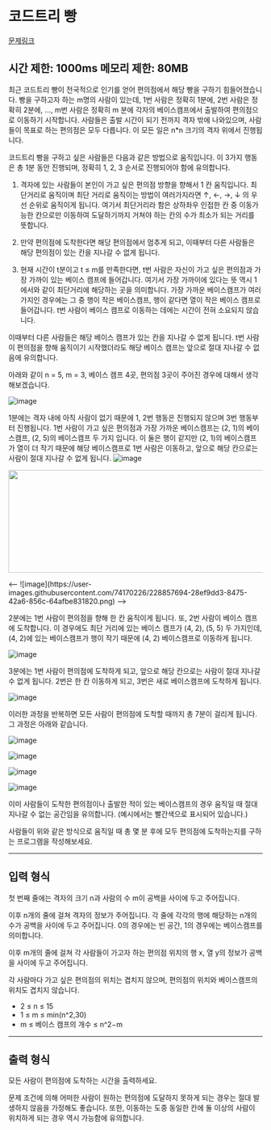 # 코드트리 빵

[문제링크](https://codetree.ai/training-field/frequent-problems/codetree-mon-bread/description?page=3&pageSize=20&username=seed14)

시간 제한: 1000ms 메모리 제한: 80MB
---

최근 코드트리 빵이 전국적으로 인기를 얻어 편의점에서 해당 빵을 구하기 힘들어졌습니다. 빵을 구하고자 하는 m명의 사람이 있는데, 1번 사람은 정확히 1분에, 2번 사람은 정확히 2분에, ..., m번 사람은 정확히 m 분에 각자의 베이스캠프에서 출발하여 편의점으로 이동하기 시작합니다. 사람들은 출발 시간이 되기 전까지 격자 밖에 나와있으며, 사람들이 목표로 하는 편의점은 모두 다릅니다. 이 모든 일은 n*n 크기의 격자 위에서 진행됩니다.

코드트리 빵을 구하고 싶은 사람들은 다음과 같은 방법으로 움직입니다. 이 3가지 행동은 총 1분 동안 진행되며, 정확히 1, 2, 3 순서로 진행되어야 함에 유의합니다.

1. 격자에 있는 사람들이 본인이 가고 싶은 편의점 방향을 향해서 1 칸 움직입니다. 최단거리로 움직이며 최단 거리로 움직이는 방법이 여러가지라면 ↑, ←, →, ↓ 의 우선 순위로 움직이게 됩니다. 여기서 최단거리라 함은 상하좌우 인접한 칸 중 이동가능한 칸으로만 이동하여 도달하기까지 거쳐야 하는 칸의 수가 최소가 되는 거리를 뜻합니다.

2. 만약 편의점에 도착한다면 해당 편의점에서 멈추게 되고, 이때부터 다른 사람들은 해당 편의점이 있는 칸을 지나갈 수 없게 됩니다.

3. 현재 시간이 t분이고 t ≤ m를 만족한다면, t번 사람은 자신이 가고 싶은 편의점과 가장 가까이 있는 베이스 캠프에 들어갑니다. 여기서 가장 가까이에 있다는 뜻 역시 1에서와 같이 최단거리에 해당하는 곳을 의미합니다. 가장 가까운 베이스캠프가 여러 가지인 경우에는 그 중 행이 작은 베이스캠프, 행이 같다면 열이 작은 베이스 캠프로 들어갑니다. t번 사람이 베이스 캠프로 이동하는 데에는 시간이 전혀 소요되지 않습니다.

이때부터 다른 사람들은 해당 베이스 캠프가 있는 칸을 지나갈 수 없게 됩니다. t번 사람이 편의점을 향해 움직이기 시작했더라도 해당 베이스 캠프는 앞으로 절대 지나갈 수 없음에 유의합니다.

아래와 같이 n = 5, m = 3, 베이스 캠프 4곳, 편의점 3곳이 주어진 경우에 대해서 생각해보겠습니다.

![image](https://user-images.githubusercontent.com/74170226/228857667-3aa39230-bc67-4802-ade8-5a70ac37de71.png)


1분에는 격자 내에 아직 사람이 없기 때문에 1, 2번 행동은 진행되지 않으며 3번 행동부터 진행됩니다. 1번 사람이 가고 싶은 편의점과 가장 가까운 베이스캠프는 (2, 1)의 베이스캠프, (2, 5)의 베이스캠프 두 가지 입니다. 이 둘은 행이 같지만 (2, 1)의 베이스캠프가 열이 더 작기 때문에 해당 베이스캠프로 1번 사람은 이동하고, 앞으로 해당 칸으로는 사람이 절대 지나갈 수 없게 됩니다.
![image]()

<p style="text-align: center;"><img alt="" src="https://user-images.githubusercontent.com/74170226/229170441-7dac6406-b86f-4437-874f-b887d8038bd5.png" style="width: 578px; height: 203px;"></p>
<-- ![image](https://user-images.githubusercontent.com/74170226/228857694-28ef9dd3-8475-42a6-856c-64afbe831820.png) -->


2분에는 1번 사람이 편의점을 향해 한 칸 움직이게 됩니다. 또, 2번 사람이 베이스 캠프에 도착합니다. 이 경우에도 최단 거리에 있는 베이스 캠프가 (4, 2), (5, 5) 두 가지인데, (4, 2)에 있는 베이스캠프가 행이 작기 때문에 (4, 2) 베이스캠프로 이동하게 됩니다.

![image](https://user-images.githubusercontent.com/74170226/228857721-667c0641-d0b0-414b-b051-84fbf49e03c7.png)


3분에는 1번 사람이 편의점에 도착하게 되고, 앞으로 해당 칸으로는 사람이 절대 지나갈 수 없게 됩니다. 2번은 한 칸 이동하게 되고, 3번은 새로 베이스캠프에 도착하게 됩니다.

![image](https://user-images.githubusercontent.com/74170226/228857744-8ebd38da-f9a1-4039-b9a5-c76e5bd9d678.png)


이러한 과정을 반복하면 모든 사람이 편의점에 도착할 때까지 총 7분이 걸리게 됩니다. 그 과정은 아래와 같습니다.

![image](https://user-images.githubusercontent.com/74170226/228857768-1a838f04-5ba5-4c83-992b-97fa64773505.png)

![image](https://user-images.githubusercontent.com/74170226/228857798-4fd91ada-35b0-4ada-9156-c27b29deaae9.png)

![image](https://user-images.githubusercontent.com/74170226/228857849-f5b47b61-40d3-4d25-b3c0-0cca689d3a6d.png)

![image](https://user-images.githubusercontent.com/74170226/228857884-15e7f0ed-3de3-44f6-9079-bcaad161204c.png)

이미 사람들이 도착한 편의점이나 출발한 적이 있는 베이스캠프의 경우 움직일 때 절대 지나갈 수 없는 공간임을 유의합니다. (예시에서는 빨간색으로 표시되어 있습니다.)

사람들이 위와 같은 방식으로 움직일 때 총 몇 분 후에 모두 편의점에 도착하는지를 구하는 프로그램을 작성해보세요.

---
## 입력 형식

첫 번째 줄에는 격자의 크기 n과 사람의 수 m이 공백을 사이에 두고 주어집니다.

이후 n개의 줄에 걸쳐 격자의 정보가 주어집니다. 각 줄에 각각의 행에 해당하는 n개의 수가 공백을 사이에 두고 주어집니다.
0의 경우에는 빈 공간, 1의 경우에는 베이스캠프를 의미합니다.

이후 m개의 줄에 걸쳐 각 사람들이 가고자 하는 편의점 위치의 행 x, 열 y의 정보가 공백을 사이에 두고 주어집니다.

각 사람마다 가고 싶은 편의점의 위치는 겹치지 않으며, 편의점의 위치와 베이스캠프의 위치도 겹치지 않습니다.

- 2 ≤ n ≤ 15
- 1 ≤ m ≤ min(n^2,30)
- m ≤ 베이스 캠프의 개수 ≤ n^2−m

---
## 출력 형식

모든 사람이 편의점에 도착하는 시간을 출력하세요.

문제 조건에 의해 어떠한 사람이 원하는 편의점에 도달하지 못하게 되는 경우는 절대 발생하지 않음을 가정해도 좋습니다.
또한, 이동하는 도중 동일한 칸에 둘 이상의 사람이 위치하게 되는 경우 역시 가능함에 유의합니다.



